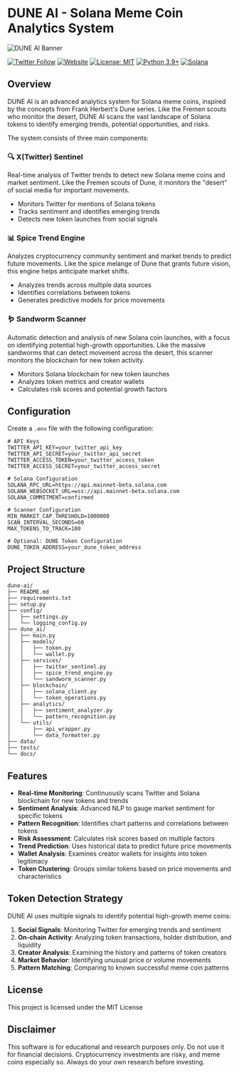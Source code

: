 # DUNE AI - Solana Meme Coin Analytics System

![DUNE AI Banner](/dune.png)

[![Twitter Follow](https://img.shields.io/twitter/follow/ai_dune_labs?style=social)](https://x.com/ai_dune_labs)
[![Website](https://img.shields.io/website?up_message=online&url=https://dune-ai.cloud)](https://dune-ai.cloud)
[![License: MIT](https://img.shields.io/badge/License-MIT-yellow.svg)](https://opensource.org/licenses/MIT)
[![Python 3.9+](https://img.shields.io/badge/python-3.9+-blue.svg)](https://www.python.org/downloads/)
[![Solana](https://img.shields.io/badge/Solana-Compatible-blueviolet)](https://solana.com)

## Overview

DUNE AI is an advanced analytics system for Solana meme coins, inspired by the concepts from Frank Herbert's Dune series. Like the Fremen scouts who monitor the desert, DUNE AI scans the vast landscape of Solana tokens to identify emerging trends, potential opportunities, and risks.

The system consists of three main components:

### 🔍 X(Twitter) Sentinel

Real-time analysis of Twitter trends to detect new Solana meme coins and market sentiment. Like the Fremen scouts of Dune, it monitors the "desert" of social media for important movements.

- Monitors Twitter for mentions of Solana tokens
- Tracks sentiment and identifies emerging trends
- Detects new token launches from social signals

### 📊 Spice Trend Engine

Analyzes cryptocurrency community sentiment and market trends to predict future movements. Like the spice melange of Dune that grants future vision, this engine helps anticipate market shifts.

- Analyzes trends across multiple data sources
- Identifies correlations between tokens
- Generates predictive models for price movements

### 🪱 Sandworm Scanner

Automatic detection and analysis of new Solana coin launches, with a focus on identifying potential high-growth opportunities. Like the massive sandworms that can detect movement across the desert, this scanner monitors the blockchain for new token activity.

- Monitors Solana blockchain for new token launches
- Analyzes token metrics and creator wallets
- Calculates risk scores and potential growth factors


## Configuration

Create a `.env` file with the following configuration:

```
# API Keys
TWITTER_API_KEY=your_twitter_api_key
TWITTER_API_SECRET=your_twitter_api_secret
TWITTER_ACCESS_TOKEN=your_twitter_access_token
TWITTER_ACCESS_SECRET=your_twitter_access_secret

# Solana Configuration
SOLANA_RPC_URL=https://api.mainnet-beta.solana.com
SOLANA_WEBSOCKET_URL=wss://api.mainnet-beta.solana.com
SOLANA_COMMITMENT=confirmed

# Scanner Configuration
MIN_MARKET_CAP_THRESHOLD=1000000
SCAN_INTERVAL_SECONDS=60
MAX_TOKENS_TO_TRACK=100

# Optional: DUNE Token Configuration
DUNE_TOKEN_ADDRESS=your_dune_token_address
```



## Project Structure

```
dune-ai/
├── README.md
├── requirements.txt
├── setup.py
├── config/
│   ├── settings.py
│   └── logging_config.py
├── dune_ai/
│   ├── main.py
│   ├── models/
│   │   ├── token.py
│   │   └── wallet.py
│   ├── services/
│   │   ├── twitter_sentinel.py
│   │   ├── spice_trend_engine.py
│   │   └── sandworm_scanner.py
│   ├── blockchain/
│   │   ├── solana_client.py
│   │   └── token_operations.py
│   ├── analytics/
│   │   ├── sentiment_analyzer.py
│   │   └── pattern_recognition.py
│   └── utils/
│       ├── api_wrapper.py
│       └── data_formatter.py
├── data/
├── tests/
└── docs/
```

## Features

- **Real-time Monitoring**: Continuously scans Twitter and Solana blockchain for new tokens and trends
- **Sentiment Analysis**: Advanced NLP to gauge market sentiment for specific tokens
- **Pattern Recognition**: Identifies chart patterns and correlations between tokens
- **Risk Assessment**: Calculates risk scores based on multiple factors
- **Trend Prediction**: Uses historical data to predict future price movements
- **Wallet Analysis**: Examines creator wallets for insights into token legitimacy
- **Token Clustering**: Groups similar tokens based on price movements and characteristics

## Token Detection Strategy

DUNE AI uses multiple signals to identify potential high-growth meme coins:

1. **Social Signals**: Monitoring Twitter for emerging trends and sentiment
2. **On-chain Activity**: Analyzing token transactions, holder distribution, and liquidity
3. **Creator Analysis**: Examining the history and patterns of token creators
4. **Market Behavior**: Identifying unusual price or volume movements
5. **Pattern Matching**: Comparing to known successful meme coin patterns



## License

This project is licensed under the MIT License

## Disclaimer

This software is for educational and research purposes only. Do not use it for financial decisions. Cryptocurrency investments are risky, and meme coins especially so. Always do your own research before investing.
